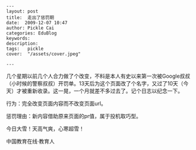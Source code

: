 
    ---
    layout: post  
    title:  走出了惩罚期  
    date:  2009-12-07 10:47  
    author: Pickle Cai  
    categories: EduBlog  
    keywords: 
    description:   
    tags:	pickle   
    cover:  "/assets/cover.jpeg"  

    ---  
    
几个星期以前几个人合力做了个改变，不料是本人有史以来第一次被Google叔叔（小时候的警察叔叔）开罚单。13天后为这个页面改了个名字，又过了10天（今天）才被重新收录。这一晃，一个月就差不多过去了。记个日志以纪念一下。



行为：完全改变页面内容而不改变页面url。



惩罚理由：新内容借助原来页面的pr值，属于投机取巧型。



今日大雪！天高气爽，心寒超雪！



		    
 中国教育在线·教育人

